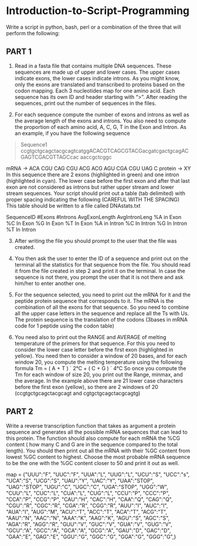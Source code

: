 # Introduction-to-Script-Programming

Write a script in python, bash, perl or a combination of the three that will perform the
following:
## PART 1

1. Read in a fasta file that contains multiple DNA sequences. These sequences are made up
of upper and lower cases. The upper cases indicate exons, the lower cases indicate
introns. As you might know, only the exons are translated and transcribed to proteins
based on the codon mapping. Each 3 nucleotides map for one amino acid.
Each sequence has its own ID and header starting with “>”. After reading the sequences,
print out the number of sequences in the files.

3. For each sequence compute the number of exons and introns as well as the average
length of the exons and introns. You also need to compute the proportion of each
amino acid, A, C, G, T in the Exon and Intron. As an example, if you have the following
sequence

>Sequence1
ccgtgctgcagctacgcagtcatggACACGTCAGCGTACGacgatcgactgcagACGAGTCGACGTTAGCcac
aaccgctcggc
>
mRNA -> ACA CGU CAG CGU ACG ACG AGU CGA CGU UAG C
protein -> XY
In this sequence there are 2 exons (highlighted in green) and one intron (highlighted in
cyan).
The lower case before the first exon and after that last exon are not considered as
introns but rather upper stream and lower stream sequences.
Your script should print out a table (tab delimited) with proper spacing indicating the
following (CAREFUL WITH THE SPACING)
This table should be written to a file called DNAstats.txt

SequenceID #Exons #Introns AvgExonLength AvgIntronLeng %A in Exon %C In Exon %G In Exon %T In Exon %A in Intron %C In Intron %G In Intron %T In Intron

3. After writing the file you should prompt to the user that the file was created.

4. You then ask the user to enter the ID of a sequence and print out on the terminal all the
statistics for that sequence from the file. You should read it from the file created in step
2 and print it on the terminal. In case the sequence is not there, you prompt the user
that it is not there and ask him/her to enter another one.

5. For the sequence selected, you need to print out the mRNA for it and the peptide
protein sequence that corresponds to it. The mRNA is the combination of all the exons
for that sequence. So you need to combine all the upper case letters in the sequence
and replace all the Ts with Us. The protein sequence is the translation of the codons
(3bases in mRNA code for 1 peptide using the codon table)

6. You need also to print out the RANGE and AVERAGE of melting temperature of the
primers for that sequence. For this you need to consider the lower case letter before the
first exon (highlighted in yellow). You need then to consider a window of 20 bases, and
for each window 20, you compute the melting temperature using the following formula
Tm = ( A + T ) ´ 2°C + ( C + G ) ´ 4°C
So once you compute the Tm for each window of size 20, you print out the Range, minmax,
and the average. In the example above there are 21 lower case characters before
the first exon (yellow), so there are 2 windows of 20 (ccgtgctgcagctacgcagt and
cgtgctgcagctacgcagtg)

## PART 2
Write a reverse transcription function that takes as argument a protein sequence and
generates all the possible mRNA sequences that can lead to this protein.
The function should also compute for each mRNA the %CG content ( how many C and G
are in the sequence compared to the total length).
You should then print out all the mRNA with their %GC content from lowest %GC
content to highest.
Choose the most probable mRNA sequence to be the one with the %GC content closer
to 50 and print it out as well.


map = {"UUU":"F", "UUC":"F", "UUA":"L", "UUG":"L",
"UCU":"S", "UCC":"s", "UCA":"S", "UCG":"S",
"UAU":"Y", "UAC":"Y", "UAA":"STOP", "UAG":"STOP",
"UGU":"C", "UGC":"C", "UGA":"STOP", "UGG":"W",
"CUU":"L", "CUC":"L", "CUA":"L", "CUG":"L",
"CCU":"P", "CCC":"P", "CCA":"P", "CCG":"P",
"CAU":"H", "CAC":"H", "CAA":"Q", "CAG":"Q",
"CGU":"R", "CGC":"R", "CGA":"R", "CGG":"R",
"AUU":"I", "AUC":"I", "AUA":"I", "AUG":"M",
"ACU":"T", "ACC":"T", "ACA":"T", "ACG":"T",
"AAU":"N", "AAC":"N", "AAA":"K", "AAG":"K",
"AGU":"S", "AGC":"S", "AGA":"R", "AGG":"R",
"GUU":"V", "GUC":"V", "GUA":"V", "GUG":"V",
"GCU":"A", "GCC":"A", "GCA":"A", "GCG":"A",
"GAU":"D", "GAC":"D", "GAA":"E", "GAG":"E",
"GGU":"G", "GGC":"G", "GGA":"G", "GGG":"G",}
